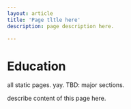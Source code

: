 ```yaml
---
layout: article
title: 'Page tltle here'
description: page description here.

---
```


<h1>Education</h1>

<p>all static pages. yay. TBD: major sections. 
</p>
	
<p>	describe content of this page here.</p>
